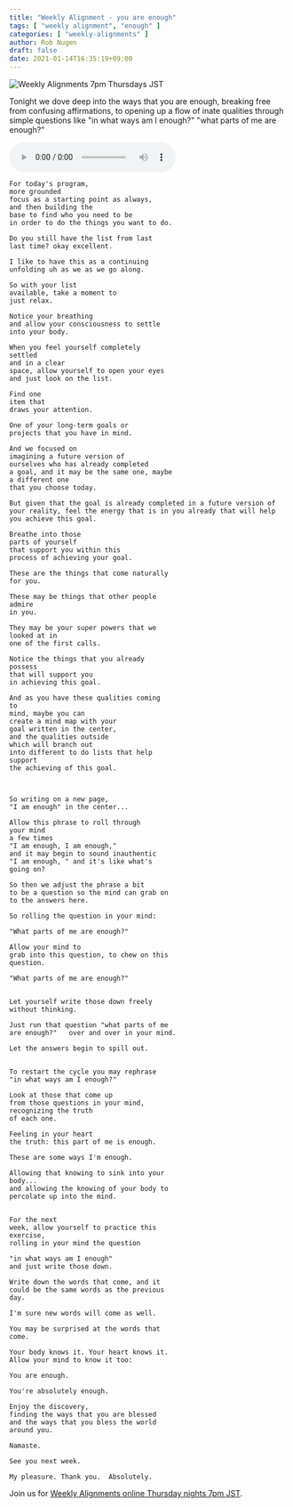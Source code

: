 ```yaml
---
title: "Weekly Alignment - you are enough"
tags: [ "weekly alignment", "enough" ]
categories: [ "weekly-alignments" ]
author: Rob Nugen
draft: false
date: 2021-01-14T16:35:19+09:00
---
```


<img
src="//b.robnugen.com/blog/2020/2020_nov_23_weekly_alignments_title.jpg"
alt="Weekly Alignments 7pm Thursdays JST"
class="title" />

Tonight we dove deep into the ways that you are enough, breaking free
from confusing affirmations, to opening up a flow of inate qualities
through simple questions like "in what ways am I enough?"  "what parts of
me are enough?"

<audio controls>
  <source src="//b.robnugen.com/rob/presentations/weekly-alignments/2021/2021_jan_14_weekly_alignment_you_are_enough.ogg" type="audio/ogg">
  <source src="//b.robnugen.com/rob/presentations/weekly-alignments/2021/2021_jan_14_weekly_alignment_you_are_enough.mp3" type="audio/mpeg">
  Your browser does not support this audio content.
</audio>


    For today's program,
    more grounded
    focus as a starting point as always,
    and then building the
    base to find who you need to be
    in order to do the things you want to do.

    Do you still have the list from last
    last time? okay excellent.

    I like to have this as a continuing
    unfolding uh as we as we go along.

    So with your list
    available, take a moment to
    just relax.

    Notice your breathing
    and allow your consciousness to settle
    into your body.

    When you feel yourself completely
    settled
    and in a clear
    space, allow yourself to open your eyes
    and just look on the list.

    Find one
    item that
    draws your attention.

    One of your long-term goals or
    projects that you have in mind.

    And we focused on
    imagining a future version of
    ourselves who has already completed
    a goal, and it may be the same one, maybe
    a different one
    that you choose today.

    But given that the goal is already completed in a future version of
    your reality, feel the energy that is in you already that will help
    you achieve this goal.

    Breathe into those
    parts of yourself
    that support you within this
    process of achieving your goal.

    These are the things that come naturally
    for you.

    These may be things that other people
    admire
    in you.

    They may be your super powers that we
    looked at in
    one of the first calls.

    Notice the things that you already
    possess
    that will support you
    in achieving this goal.

    And as you have these qualities coming
    to
    mind, maybe you can
    create a mind map with your
    goal written in the center,
    and the qualities outside
    which will branch out
    into different to do lists that help
    support
    the achieving of this goal.



    So writing on a new page,
    "I am enough" in the center...

    Allow this phrase to roll through
    your mind
    a few times
    "I am enough, I am enough,"
    and it may begin to sound inauthentic
    "I am enough, " and it's like what's
    going on?

    So then we adjust the phrase a bit
    to be a question so the mind can grab on
    to the answers here.

    So rolling the question in your mind:

    "What parts of me are enough?"

    Allow your mind to
    grab into this question, to chew on this
    question.

    "What parts of me are enough?"


    Let yourself write those down freely
    without thinking.

    Just run that question "what parts of me
    are enough?"   over and over in your mind.

    Let the answers begin to spill out.


    To restart the cycle you may rephrase
    "in what ways am I enough?"

    Look at those that come up
    from those questions in your mind,
    recognizing the truth
    of each one.

    Feeling in your heart
    the truth: this part of me is enough.

    These are some ways I'm enough.

    Allowing that knowing to sink into your
    body...
    and allowing the knowing of your body to
    percolate up into the mind.


    For the next
    week, allow yourself to practice this
    exercise,
    rolling in your mind the question

    "in what ways am I enough"
    and just write those down.

    Write down the words that come, and it
    could be the same words as the previous
    day.

    I'm sure new words will come as well.

    You may be surprised at the words that
    come.

    Your body knows it. Your heart knows it.
    Allow your mind to know it too:

    You are enough.

    You're absolutely enough.

    Enjoy the discovery,
    finding the ways that you are blessed
    and the ways that you bless the world
    around you.

    Namaste.

    See you next week.

    My pleasure. Thank you.  Absolutely.

Join us for [Weekly Alignments online Thursday nights 7pm JST](/weekly-alignments/).
